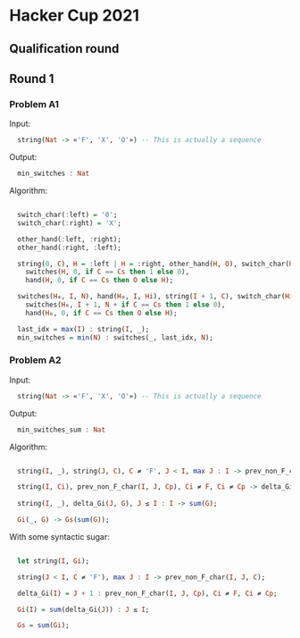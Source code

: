 # Hacker Cup 2021

## Qualification round

## Round 1

### Problem A1

Input:

```haskell
  string(Nat -> «'F', 'X', 'O'») -- This is actually a sequence
```

Output:

```haskell
  min_switches : Nat
```

Algorithm:

```haskell

  switch_char(:left) = '0';
  switch_char(:right) = 'X';

  other_hand(:left, :right);
  other_hand(:right, :left);

  string(0, C), H = :left | H = :right, other_hand(H, O), switch_char(H, Cs) ->
    switches(H, 0, if C == Cs then 1 else 0),
    hand(H, 0, if C == Cs then O else H);

  switches(H₀, I, N), hand(H₀, I, Hi), string(I + 1, C), switch_char(Hi, Cs) ->
    switches(H₀, I + 1, N + if C == Cs then 1 else 0),
    hand(H₀, 0, if C == Cs then O else H);

  last_idx = max(I) : string(I, _);
  min_switches = min(N) : switches(_, last_idx, N);

```

### Problem A2

Input:

```haskell
  string(Nat -> «'F', 'X', 'O'») -- This is actually a sequence
```

Output:

```haskell
  min_switches_sum : Nat
```

Algorithm:

```haskell

  string(I, _), string(J, C), C ≠ 'F', J < I, max J : I -> prev_non_F_char(I, J, C);

  string(I, Ci), prev_non_F_char(I, J, Cp), Ci ≠ F, Ci ≠ Cp -> delta_Gi(I, J + 1);
  
  string(I, _), delta_Gi(J, G), J ≤ I : I -> sum(G);

  Gi(_, G) -> Gs(sum(G));

```

With some syntactic sugar:

```haskell

  let string(I, Gi);

  string(J < I, C ≠ 'F'), max J : I -> prev_non_F_char(I, J, C);

  delta_Gi(I) = J + 1 : prev_non_F_char(I, J, Cp), Ci ≠ F, Ci ≠ Cp;

  Gi(I) = sum(delta_Gi(J)) : J ≤ I;

  Gs = sum(Gi);
```



<!-- 
llong solve(int N, string &S) {
  int i = 0;

  while (i < N && S[i] == 'F')
    i++;
  if (i == N)
    return 0;

  int last_non_F_char = S[i];
  int last_non_F_char_idx = i;
  i++;

  llong Gs = 0;
  llong Gi = 0;

  for ( ; i < N ; i++) {
    char ch = S[i];

    if (ch ≠ 'F') {
      if (ch ≠ last_non_F_char)
        Gi = (Gi + last_non_F_char_idx + 1) % MOD;
      last_non_F_char = ch;
      last_non_F_char_idx = i;
    }

    Gs = (Gs + Gi) % MOD;

    // cout << "i = " << i << ", Gi = " << Gi << ", Gs = " << Gs << endl;
  }

  return Gs;
}
 -->